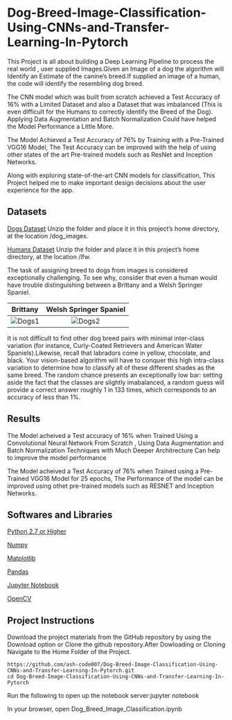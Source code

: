 # Dog-Breed-Image-Classification-Using-CNNs-and-Transfer-Learning-In-Pytorch
This Project is all about building a Deep Learning Pipeline to process the real world , user supplied Images.Given an Image of a dog the algorithm will Identify an Estimate of the canine’s breed.If supplied an image of a human, the code will identify the resembling dog breed.

The CNN model which was built from scratch achieved a Test Accuracy of 16% with a Limited Dataset and also a Dataset that was imbalanced (This is even difficult for the Humans to correctly identify the Breed of the Dog). Applying Data Augmentation and Batch Normalization Could have helped the Model Performance a Little More.

The Model Achieved a Test Accuracy of 76% by Training with a Pre-Trained VGG16 Model, The Test Accuracy can be improved with the help of using other states of the art Pre-trained models such as ResNet and Inception Networks.

Along with exploring state-of-the-art CNN models for classification, This Project helped me to make important design decisions about the user experience for the app.

<h2>Datasets</h2>

[Dogs Dataset](https://s3-us-west-1.amazonaws.com/udacity-aind/dog-project/dogImages.zip)
Unzip the folder and place it in this project’s home directory, at
the location /dog_images.

[Humans Dataset](https://s3-us-west-1.amazonaws.com/udacity-aind/dog-project/lfw.zip)
Unzip the folder and place it in this project’s home directory, at
the location /lfw.

 The task of assigning breed to dogs from images is considered exceptionally challenging. To see why, consider that even a human would have trouble distinguishing between a Brittany and a Welsh Springer Spaniel.
 
 Brittany           |  Welsh Springer Spaniel
:-------------------------:|:-------------------------:
![Dogs1](https://github.com/chaithanya21/Dog-Breed-Image-Classification-Using-CNNs-and-Transfer-Learning-In-Pytorch/blob/master/Images/Brittany_02625.jpg)  |  ![Dogs2](https://github.com/chaithanya21/Dog-Breed-Image-Classification-Using-CNNs-and-Transfer-Learning-In-Pytorch/blob/master/Images/Welsh_springer_spaniel_08203.jpg)
 
It is not difficult to find other dog breed pairs with minimal inter-class variation (for instance, Curly-Coated Retrievers and American Water Spaniels).Likewise, recall that labradors come in yellow, chocolate, and black. Your vision-based algorithm will have to conquer this high intra-class variation to determine how to classify all of these different shades as the same breed.
The random chance presents an exceptionally low bar: setting aside the fact that the classes are slightly imabalanced, a random guess will provide a correct answer roughly 1 in 133 times, which corresponds to an accuracy of less than 1%.

<h2>Results</h2>

The Model acheived a Test accuracy of 16% when Trained Using a Convolutional Neural Network From Scratch , Using Data Augmentation and Batch Normalization Techniques with Much Deeper Architrecture Can help to improve the model performance

The Model acheived a Test Accuracy of 76% when Trained using a Pre-Trained VGG16 Model for 25 epochs, The Performance of the model can be improved using othet pre-trained models such as RESNET and Inception Networks.  

<h2>Softwares and Libraries</h2>

[Python 2.7 or Higher](https://www.python.org/downloads/)

[Numpy](https://pypi.org/project/numpy/)

[Matplotlib](https://pypi.org/project/matplotlib/)

[Pandas](https://pypi.org/project/pandas/)

[Jupyter Notebook](https://jupyter.org/install)

[OpenCV](https://opencv.org/)

<h2>Project Instructions</h2>

Download the project materials from the GitHub repository by using the Download  option or Clone the github repository.After Dowloading or Cloning Navigate to the Home Folder of the Project.

```
https://github.com/ash-code007/Dog-Breed-Image-Classification-Using-CNNs-and-Transfer-Learning-In-Pytorch.git
cd Dog-Breed-Image-Classification-Using-CNNs-and-Transfer-Learning-In-Pytorch
```
Run the following to open up the notebook server:jupyter notebook

In your browser, open Dog_Breed_Image_Classification.ipynb







